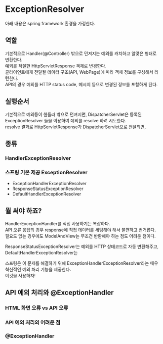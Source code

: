 # ExceptionResolver
아래 내용은 spring framework 환경을 가정한다.

## 역할
기본적으로 Handler(@Controller) 밖으로 던져지는 예외를 캐치하고 알맞은 형태로 변환한다.  
예외를 적절한 HttpServletResponse 객체로 변경한다.    
클라이언트에게 전달될 데이터 구조(API, WebPage)에 따라 객체 정보를 구성해서 리턴한다.  
API의 경우 예외를 HTTP status code, 메시지 등으로 변경된 정보를 포함하게 된다.

## 실행순서
기본적으로 예외등이 핸들러 밖으로 던져지면, DispatcherServlet은 등록된
ExceptionResolver 들을 이용하여 예외를 resolve 하려 시도한다.  
resolve 결과로 HttpServletResponse가 DispatcherServlet으로 전달되면,

## 종류
### HandlerExceptionResolver


### 스프링 기본 제공 ExceptionResolver
- ExceptionHandlerExceptionResolver
- ResponseStatusExceptionResolver
- DefaultHandlerExceptionResolver

## 뭘 써야 하죠?
HandlerExceptionHandler를 직접 사용하기는 복잡하다.  
API 오류 응답의 경우 response에 직접 데이터를 세팅해야 해서 불편하고 번거롭다.  
필요도 없는 경우에도 ModelAndView는 무조건 반환해야 하는 점도 어려운 점이다. 

ResponseStatusExceptionResolver는 예외를 HTTP 상태코드로 자동 변환해주고,
DefaultHandlerExceptionResolver는 

스프링은 이 문제를 해결하기 위해 ExceptionHandlerExceptionResolver라는
매우 혁신적인 예외 처리 기능을 제공한다.  
이것을 사용하자!

## API 예외 처리와 @ExceptionHandler
### HTML 화면 오류 vs API 오류

### API 예외 처리의 어려운 점

### @ExceptionHandler
